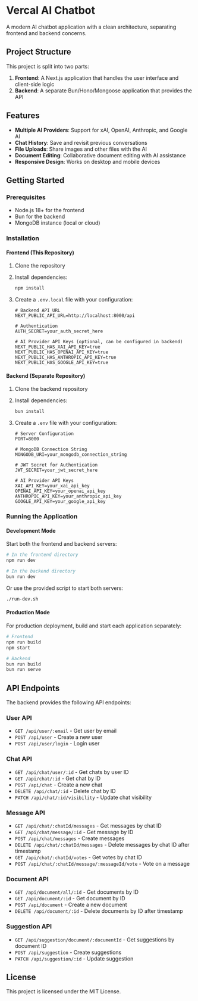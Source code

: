 # Vercal AI Chatbot

A modern AI chatbot application with a clean architecture, separating frontend and backend concerns.

## Project Structure

This project is split into two parts:

1. **Frontend**: A Next.js application that handles the user interface and client-side logic
2. **Backend**: A separate Bun/Hono/Mongoose application that provides the API

## Features

- **Multiple AI Providers**: Support for xAI, OpenAI, Anthropic, and Google AI
- **Chat History**: Save and revisit previous conversations
- **File Uploads**: Share images and other files with the AI
- **Document Editing**: Collaborative document editing with AI assistance
- **Responsive Design**: Works on desktop and mobile devices

## Getting Started

### Prerequisites

- Node.js 18+ for the frontend
- Bun for the backend
- MongoDB instance (local or cloud)

### Installation

#### Frontend (This Repository)

1. Clone the repository
2. Install dependencies:
   ```bash
   npm install
   ```
3. Create a `.env.local` file with your configuration:

   ```
   # Backend API URL
   NEXT_PUBLIC_API_URL=http://localhost:8000/api

   # Authentication
   AUTH_SECRET=your_auth_secret_here

   # AI Provider API Keys (optional, can be configured in backend)
   NEXT_PUBLIC_HAS_XAI_API_KEY=true
   NEXT_PUBLIC_HAS_OPENAI_API_KEY=true
   NEXT_PUBLIC_HAS_ANTHROPIC_API_KEY=true
   NEXT_PUBLIC_HAS_GOOGLE_API_KEY=true
   ```

#### Backend (Separate Repository)

1. Clone the backend repository
2. Install dependencies:
   ```bash
   bun install
   ```
3. Create a `.env` file with your configuration:

   ```
   # Server Configuration
   PORT=8000

   # MongoDB Connection String
   MONGODB_URI=your_mongodb_connection_string

   # JWT Secret for Authentication
   JWT_SECRET=your_jwt_secret_here

   # AI Provider API Keys
   XAI_API_KEY=your_xai_api_key
   OPENAI_API_KEY=your_openai_api_key
   ANTHROPIC_API_KEY=your_anthropic_api_key
   GOOGLE_API_KEY=your_google_api_key
   ```

### Running the Application

#### Development Mode

Start both the frontend and backend servers:

```bash
# In the frontend directory
npm run dev

# In the backend directory
bun run dev
```

Or use the provided script to start both servers:

```bash
./run-dev.sh
```

#### Production Mode

For production deployment, build and start each application separately:

```bash
# Frontend
npm run build
npm start

# Backend
bun run build
bun run serve
```

## API Endpoints

The backend provides the following API endpoints:

### User API

- `GET /api/user/:email` - Get user by email
- `POST /api/user` - Create a new user
- `POST /api/user/login` - Login user

### Chat API

- `GET /api/chat/user/:id` - Get chats by user ID
- `GET /api/chat/:id` - Get chat by ID
- `POST /api/chat` - Create a new chat
- `DELETE /api/chat/:id` - Delete chat by ID
- `PATCH /api/chat/:id/visibility` - Update chat visibility

### Message API

- `GET /api/chat/:chatId/messages` - Get messages by chat ID
- `GET /api/chat/message/:id` - Get message by ID
- `POST /api/chat/messages` - Create messages
- `DELETE /api/chat/:chatId/messages` - Delete messages by chat ID after timestamp
- `GET /api/chat/:chatId/votes` - Get votes by chat ID
- `POST /api/chat/:chatId/message/:messageId/vote` - Vote on a message

### Document API

- `GET /api/document/all/:id` - Get documents by ID
- `GET /api/document/:id` - Get document by ID
- `POST /api/document` - Create a new document
- `DELETE /api/document/:id` - Delete documents by ID after timestamp

### Suggestion API

- `GET /api/suggestion/document/:documentId` - Get suggestions by document ID
- `POST /api/suggestion` - Create suggestions
- `PATCH /api/suggestion/:id` - Update suggestion

## License

This project is licensed under the MIT License.
